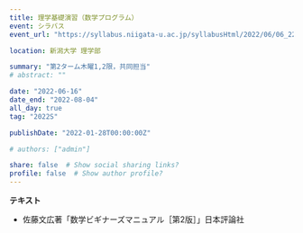 ```yaml
---
title: 理学基礎演習（数学プログラム）
event: シラバス
event_url: "https://syllabus.niigata-u.ac.jp/syllabusHtml/2022/06/06_222S0507_ja_JP.html"

location: 新潟大学 理学部

summary: "第2ターム木曜1,2限，共同担当"
# abstract: ""

date: "2022-06-16"
date_end: "2022-08-04"
all_day: true
tag: "2022S"

publishDate: "2022-01-28T00:00:00Z"

# authors: ["admin"]

share: false  # Show social sharing links?
profile: false  # Show author profile?
---
```

**テキスト**
- 佐藤文広著「数学ビギナーズマニュアル［第2版］」日本評論社
